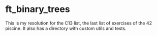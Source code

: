 # ft_binary_trees
This is my resolution for the C13 list, the last list of exercises of the 42 piscine. It also has a directory with custom utils and tests.
